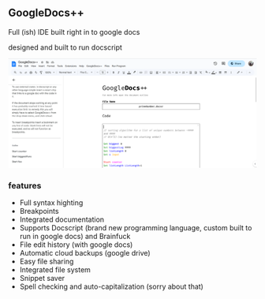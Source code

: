 ## GoogleDocs++
Full (ish) IDE built right in to google docs

designed and built to run docscript

![screenshot](md_files/esolangs/Screenshot%202023-09-13%20194709.png)

### features
 - Full syntax highting
 - Breakpoints
 - Integrated documentation
 - Supports Docscript (brand new programming language, custom built to run in google docs) and Brainfuck
 - File edit history (with google docs)
 - Automatic cloud backups (google drive)
 - Easy file sharing
 - Integrated file system
 - Snippet saver
 - Spell checking and auto-capitalization (sorry about that)
